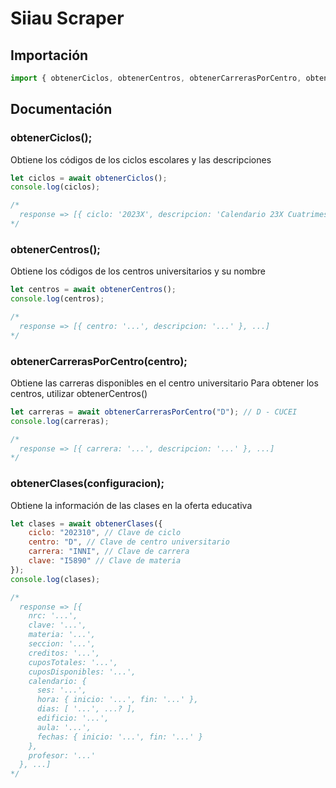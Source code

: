 # Siiau Scraper

## Importación
```js
import { obtenerCiclos, obtenerCentros, obtenerCarrerasPorCentro, obtenerClases } from "./scrapers/index.js";
```

## Documentación
### obtenerCiclos();
Obtiene los códigos de los ciclos escolares y las descripciones
```js
let ciclos = await obtenerCiclos();
console.log(ciclos);

/*
  response => [{ ciclo: '2023X', descripcion: 'Calendario 23X Cuatrimestre' }, ...]
*/
```

### obtenerCentros();
Obtiene los códigos de los centros universitarios y su nombre
```js
let centros = await obtenerCentros();
console.log(centros);

/*
  response => [{ centro: '...', descripcion: '...' }, ...]
*/
```

### obtenerCarrerasPorCentro(centro);
Obtiene las carreras disponibles en el centro universitario
Para obtener los centros, utilizar obtenerCentros()
```js
let carreras = await obtenerCarrerasPorCentro("D"); // D - CUCEI
console.log(carreras);

/*
  response => [{ carrera: '...', descripcion: '...' }, ...]
*/
```

### obtenerClases(configuracion);
Obtiene la información de las clases en la oferta educativa
```js
let clases = await obtenerClases({
    ciclo: "202310", // Clave de ciclo
    centro: "D", // Clave de centro universitario
    carrera: "INNI", // Clave de carrera
    clave: "I5890" // Clave de materia
});
console.log(clases);

/*
  response => [{
    nrc: '...',
    clave: '...',
    materia: '...',
    seccion: '...',
    creditos: '...',
    cuposTotales: '...',
    cuposDisponibles: '...',
    calendario: {
      ses: '...',
      hora: { inicio: '...', fin: '...' },
      dias: [ '...', ...? ],
      edificio: '...',
      aula: '...',
      fechas: { inicio: '...', fin: '...' }
    },
    profesor: '...'
  }, ...]
*/
```